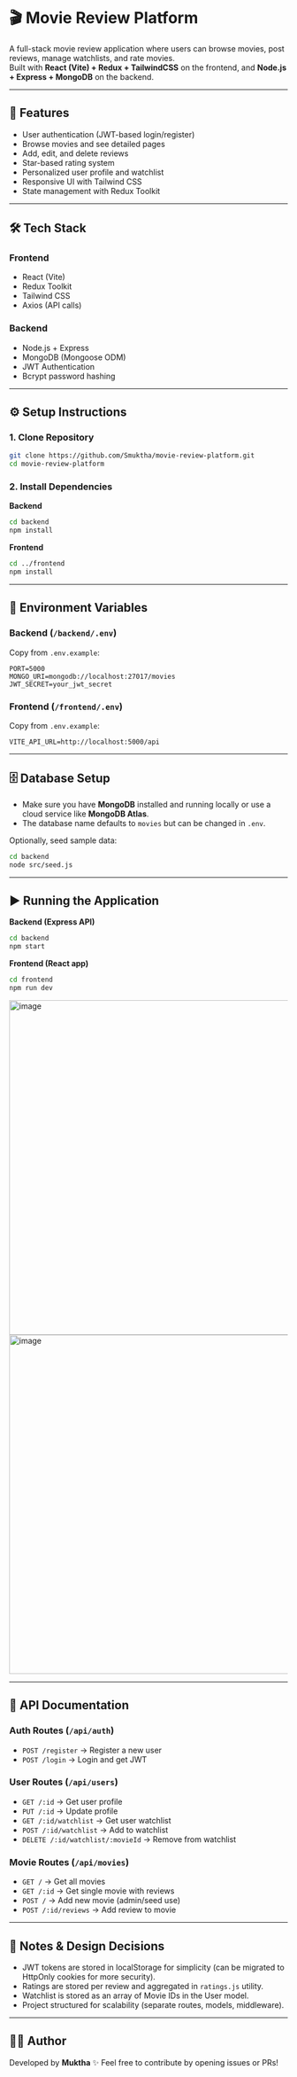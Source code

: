 # 🎬 Movie Review Platform

A full-stack movie review application where users can browse movies, post reviews, manage watchlists, and rate movies.  
Built with **React (Vite) + Redux + TailwindCSS** on the frontend, and **Node.js + Express + MongoDB** on the backend.

---

## 🚀 Features
- User authentication (JWT-based login/register)
- Browse movies and see detailed pages
- Add, edit, and delete reviews
- Star-based rating system
- Personalized user profile and watchlist
- Responsive UI with Tailwind CSS
- State management with Redux Toolkit

---

## 🛠️ Tech Stack
### Frontend
- React (Vite)
- Redux Toolkit
- Tailwind CSS
- Axios (API calls)

### Backend
- Node.js + Express
- MongoDB (Mongoose ODM)
- JWT Authentication
- Bcrypt password hashing

---

## ⚙️ Setup Instructions

### 1. Clone Repository
```bash
git clone https://github.com/Smuktha/movie-review-platform.git
cd movie-review-platform
````

### 2. Install Dependencies

**Backend**

```bash
cd backend
npm install
```

**Frontend**

```bash
cd ../frontend
npm install
```

---

## 🔑 Environment Variables

### Backend (`/backend/.env`)

Copy from `.env.example`:

```
PORT=5000
MONGO_URI=mongodb://localhost:27017/movies
JWT_SECRET=your_jwt_secret
```

### Frontend (`/frontend/.env`)

Copy from `.env.example`:

```
VITE_API_URL=http://localhost:5000/api
```

---

## 🗄️ Database Setup

* Make sure you have **MongoDB** installed and running locally or use a cloud service like **MongoDB Atlas**.
* The database name defaults to `movies` but can be changed in `.env`.

Optionally, seed sample data:

```bash
cd backend
node src/seed.js
```

---

## ▶️ Running the Application

**Backend (Express API)**

```bash
cd backend
npm start
```

**Frontend (React app)**

```bash
cd frontend
npm run dev
```

<img width="1280" height="604" alt="image" src="https://github.com/user-attachments/assets/c252a000-eaee-45f7-91e8-cb6ffb4062c9" />
<img width="1280" height="612" alt="image" src="https://github.com/user-attachments/assets/9028779f-646d-44c2-9f70-64cbeb441f36" />


---

## 📖 API Documentation

### Auth Routes (`/api/auth`)

* `POST /register` → Register a new user
* `POST /login` → Login and get JWT

### User Routes (`/api/users`)

* `GET /:id` → Get user profile
* `PUT /:id` → Update profile
* `GET /:id/watchlist` → Get user watchlist
* `POST /:id/watchlist` → Add to watchlist
* `DELETE /:id/watchlist/:movieId` → Remove from watchlist

### Movie Routes (`/api/movies`)

* `GET /` → Get all movies
* `GET /:id` → Get single movie with reviews
* `POST /` → Add new movie (admin/seed use)
* `POST /:id/reviews` → Add review to movie

---

## 📌 Notes & Design Decisions

* JWT tokens are stored in localStorage for simplicity (can be migrated to HttpOnly cookies for more security).
* Ratings are stored per review and aggregated in `ratings.js` utility.
* Watchlist is stored as an array of Movie IDs in the User model.
* Project structured for scalability (separate routes, models, middleware).

---

## 👨‍💻 Author

Developed by **Muktha** ✨
Feel free to contribute by opening issues or PRs!

```
